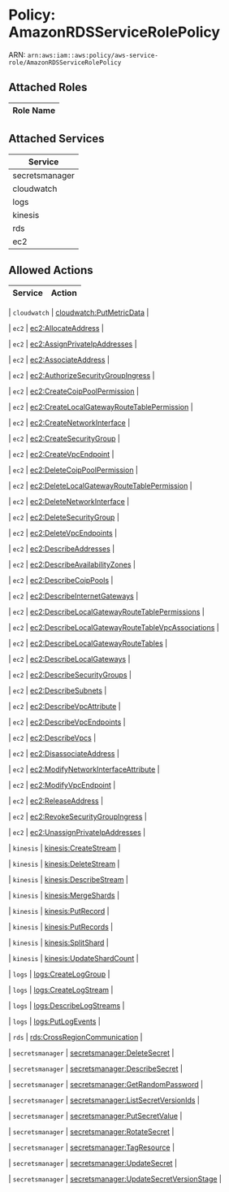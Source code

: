 # Policy: AmazonRDSServiceRolePolicy

ARN: `arn:aws:iam::aws:policy/aws-service-role/AmazonRDSServiceRolePolicy`

## Attached Roles

| Role Name |
|-----------|
## Attached Services

| Service |
|---------|
| secretsmanager |
| cloudwatch |
| logs |
| kinesis |
| rds |
| ec2 |

## Allowed Actions

| Service | Action |
|:-------:|--------|

| `cloudwatch` | [cloudwatch:PutMetricData](../actions.md#cloudwatch:putmetricdata) |

| `ec2` | [ec2:AllocateAddress](../actions.md#ec2:allocateaddress) |

| `ec2` | [ec2:AssignPrivateIpAddresses](../actions.md#ec2:assignprivateipaddresses) |

| `ec2` | [ec2:AssociateAddress](../actions.md#ec2:associateaddress) |

| `ec2` | [ec2:AuthorizeSecurityGroupIngress](../actions.md#ec2:authorizesecuritygroupingress) |

| `ec2` | [ec2:CreateCoipPoolPermission](../actions.md#ec2:createcoippoolpermission) |

| `ec2` | [ec2:CreateLocalGatewayRouteTablePermission](../actions.md#ec2:createlocalgatewayroutetablepermission) |

| `ec2` | [ec2:CreateNetworkInterface](../actions.md#ec2:createnetworkinterface) |

| `ec2` | [ec2:CreateSecurityGroup](../actions.md#ec2:createsecuritygroup) |

| `ec2` | [ec2:CreateVpcEndpoint](../actions.md#ec2:createvpcendpoint) |

| `ec2` | [ec2:DeleteCoipPoolPermission](../actions.md#ec2:deletecoippoolpermission) |

| `ec2` | [ec2:DeleteLocalGatewayRouteTablePermission](../actions.md#ec2:deletelocalgatewayroutetablepermission) |

| `ec2` | [ec2:DeleteNetworkInterface](../actions.md#ec2:deletenetworkinterface) |

| `ec2` | [ec2:DeleteSecurityGroup](../actions.md#ec2:deletesecuritygroup) |

| `ec2` | [ec2:DeleteVpcEndpoints](../actions.md#ec2:deletevpcendpoints) |

| `ec2` | [ec2:DescribeAddresses](../actions.md#ec2:describeaddresses) |

| `ec2` | [ec2:DescribeAvailabilityZones](../actions.md#ec2:describeavailabilityzones) |

| `ec2` | [ec2:DescribeCoipPools](../actions.md#ec2:describecoippools) |

| `ec2` | [ec2:DescribeInternetGateways](../actions.md#ec2:describeinternetgateways) |

| `ec2` | [ec2:DescribeLocalGatewayRouteTablePermissions](../actions.md#ec2:describelocalgatewayroutetablepermissions) |

| `ec2` | [ec2:DescribeLocalGatewayRouteTableVpcAssociations](../actions.md#ec2:describelocalgatewayroutetablevpcassociations) |

| `ec2` | [ec2:DescribeLocalGatewayRouteTables](../actions.md#ec2:describelocalgatewayroutetables) |

| `ec2` | [ec2:DescribeLocalGateways](../actions.md#ec2:describelocalgateways) |

| `ec2` | [ec2:DescribeSecurityGroups](../actions.md#ec2:describesecuritygroups) |

| `ec2` | [ec2:DescribeSubnets](../actions.md#ec2:describesubnets) |

| `ec2` | [ec2:DescribeVpcAttribute](../actions.md#ec2:describevpcattribute) |

| `ec2` | [ec2:DescribeVpcEndpoints](../actions.md#ec2:describevpcendpoints) |

| `ec2` | [ec2:DescribeVpcs](../actions.md#ec2:describevpcs) |

| `ec2` | [ec2:DisassociateAddress](../actions.md#ec2:disassociateaddress) |

| `ec2` | [ec2:ModifyNetworkInterfaceAttribute](../actions.md#ec2:modifynetworkinterfaceattribute) |

| `ec2` | [ec2:ModifyVpcEndpoint](../actions.md#ec2:modifyvpcendpoint) |

| `ec2` | [ec2:ReleaseAddress](../actions.md#ec2:releaseaddress) |

| `ec2` | [ec2:RevokeSecurityGroupIngress](../actions.md#ec2:revokesecuritygroupingress) |

| `ec2` | [ec2:UnassignPrivateIpAddresses](../actions.md#ec2:unassignprivateipaddresses) |

| `kinesis` | [kinesis:CreateStream](../actions.md#kinesis:createstream) |

| `kinesis` | [kinesis:DeleteStream](../actions.md#kinesis:deletestream) |

| `kinesis` | [kinesis:DescribeStream](../actions.md#kinesis:describestream) |

| `kinesis` | [kinesis:MergeShards](../actions.md#kinesis:mergeshards) |

| `kinesis` | [kinesis:PutRecord](../actions.md#kinesis:putrecord) |

| `kinesis` | [kinesis:PutRecords](../actions.md#kinesis:putrecords) |

| `kinesis` | [kinesis:SplitShard](../actions.md#kinesis:splitshard) |

| `kinesis` | [kinesis:UpdateShardCount](../actions.md#kinesis:updateshardcount) |

| `logs` | [logs:CreateLogGroup](../actions.md#logs:createloggroup) |

| `logs` | [logs:CreateLogStream](../actions.md#logs:createlogstream) |

| `logs` | [logs:DescribeLogStreams](../actions.md#logs:describelogstreams) |

| `logs` | [logs:PutLogEvents](../actions.md#logs:putlogevents) |

| `rds` | [rds:CrossRegionCommunication](../actions.md#rds:crossregioncommunication) |

| `secretsmanager` | [secretsmanager:DeleteSecret](../actions.md#secretsmanager:deletesecret) |

| `secretsmanager` | [secretsmanager:DescribeSecret](../actions.md#secretsmanager:describesecret) |

| `secretsmanager` | [secretsmanager:GetRandomPassword](../actions.md#secretsmanager:getrandompassword) |

| `secretsmanager` | [secretsmanager:ListSecretVersionIds](../actions.md#secretsmanager:listsecretversionids) |

| `secretsmanager` | [secretsmanager:PutSecretValue](../actions.md#secretsmanager:putsecretvalue) |

| `secretsmanager` | [secretsmanager:RotateSecret](../actions.md#secretsmanager:rotatesecret) |

| `secretsmanager` | [secretsmanager:TagResource](../actions.md#secretsmanager:tagresource) |

| `secretsmanager` | [secretsmanager:UpdateSecret](../actions.md#secretsmanager:updatesecret) |

| `secretsmanager` | [secretsmanager:UpdateSecretVersionStage](../actions.md#secretsmanager:updatesecretversionstage) |
